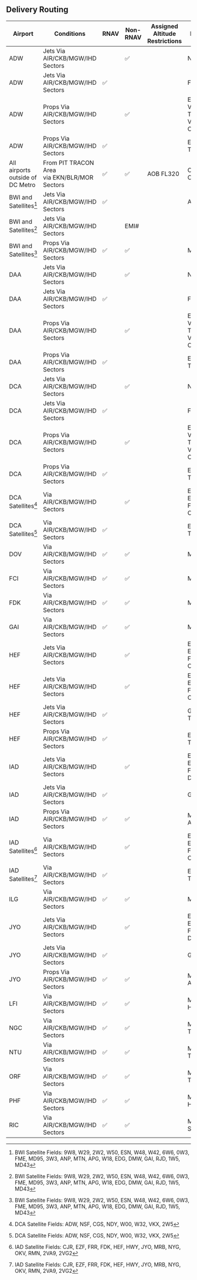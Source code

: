 ## Delivery Routing

| Airport | Conditions | RNAV | Non-RNAV | Assigned Altitude <br> Restrictions | Routing |
| ------- | ---------- | --------- | ------- | ---- | ----- |
| ADW | Jets Via AIR/CKB/MGW/IHD Sectors |   | :white_check_mark: | | NUMMY# |
| ADW | Jets Via AIR/CKB/MGW/IHD Sectors | :white_check_mark: |  | | FRDMM# |
| ADW | Props Via AIR/CKB/MGW/IHD Sectors |   | :white_check_mark: | | ESL V377 TTUMS V128 CSN |
| ADW | Props Via AIR/CKB/MGW/IHD Sectors | :white_check_mark: |  | | ESL TIKEE# |
| All airports outside of DC Metro | From PIT TRACON Area  <br> via EKN/BLR/MOR Sectors |  :white_check_mark:  | :white_check_mark: | AOB FL320 | CKB COBBE |
| BWI and Satellites[^1] | Jets Via AIR/CKB/MGW/IHD Sectors | :white_check_mark: |  | | ANTHM# |
| BWI and Satellites[^1] | Jets Via AIR/CKB/MGW/IHD Sectors | | EMI# |
| BWI and Satellites[^1] | Props Via AIR/CKB/MGW/IHD Sectors | :white_check_mark:  | :white_check_mark: | | MRB |
| DAA | Jets Via AIR/CKB/MGW/IHD Sectors |   | :white_check_mark: | | NUMMY# |
| DAA | Jets Via AIR/CKB/MGW/IHD Sectors | :white_check_mark: |  | | FRDMM# |
| DAA | Props Via AIR/CKB/MGW/IHD Sectors |   | :white_check_mark: | | ESL V377 TTUMS V128 CSN |
| DAA | Props Via AIR/CKB/MGW/IHD Sectors | :white_check_mark: |  | | ESL TIKEE# |
| DCA | Jets Via AIR/CKB/MGW/IHD Sectors |  | :white_check_mark: |  | NUMMY# |
| DCA | Jets Via AIR/CKB/MGW/IHD Sectors | :white_check_mark: |  | | FRDMM# |
| DCA | Props Via AIR/CKB/MGW/IHD Sectors |   | :white_check_mark: | | ESL V377 TTUMS V128 CSN |
| DCA | Props Via AIR/CKB/MGW/IHD Sectors | :white_check_mark: |  | | ESL TIKEE# |
| DCA Satellites[^3] | Via AIR/CKB/MGW/IHD Sectors |   | :white_check_mark: | | ESL ESL187 FINKS CSN  | 
| DCA Satellites[^3] | Via AIR/CKB/MGW/IHD Sectors | :white_check_mark: |  | | ESL TIKEE# | 
| DOV | Via AIR/CKB/MGW/IHD Sectors | :white_check_mark:  | :white_check_mark: || MRB |
| FCI | Via AIR/CKB/MGW/IHD Sectors | :white_check_mark:  | :white_check_mark: || MOL FAK |
| FDK | Via AIR/CKB/MGW/IHD Sectors | :white_check_mark:  | :white_check_mark: || MRB |
| GAI | Via AIR/CKB/MGW/IHD Sectors | :white_check_mark:  | :white_check_mark: || MRB |
| HEF | Jets Via AIR/CKB/MGW/IHD Sectors |   | :white_check_mark: | | ESL ESL187 FINKS CSN |
| HEF | Jets Via AIR/CKB/MGW/IHD Sectors |   | :white_check_mark: | | ESL ESL187 FINKS CSN |
| HEF | Jets Via AIR/CKB/MGW/IHD Sectors | :white_check_mark: |  | | GIBBZ# <br> TIKEE# |
| HEF | Props Via AIR/CKB/MGW/IHD Sectors | :white_check_mark: |  | | ESL TIKEE# |
| IAD | Jets Via AIR/CKB/MGW/IHD Sectors |   | :white_check_mark: | | ESL ESL187 FINKS DOCCS# |
| IAD | Jets Via AIR/CKB/MGW/IHD Sectors | :white_check_mark: |  | | GIBBZ# |
| IAD | Props Via AIR/CKB/MGW/IHD Sectors | :white_check_mark:  | :white_check_mark: || MRB AML |
| IAD Satellites[^2] | Via AIR/CKB/MGW/IHD Sectors |   | :white_check_mark: | | ESL ESL187 FINKS CSN  | 
| IAD Satellites[^2] | Via AIR/CKB/MGW/IHD Sectors | :white_check_mark: |  | | ESL TIKEE# | 
| ILG | Via AIR/CKB/MGW/IHD Sectors | :white_check_mark:  | :white_check_mark: || MRB |
| JYO | Jets Via AIR/CKB/MGW/IHD Sectors |   | :white_check_mark: | | ESL ESL187 FINKS DOCCS# |
| JYO | Jets Via AIR/CKB/MGW/IHD Sectors | :white_check_mark: |  | | GIBBZ# |
| JYO | Props Via AIR/CKB/MGW/IHD Sectors | :white_check_mark:  | :white_check_mark: || MRB AML |
| LFI | Via AIR/CKB/MGW/IHD Sectors | :white_check_mark:  | :white_check_mark: || MOL FAJ HCM |
| NGC | Via AIR/CKB/MGW/IHD Sectors | :white_check_mark:  | :white_check_mark: || MOL TERKS# |
| NTU | Via AIR/CKB/MGW/IHD Sectors | :white_check_mark:  | :white_check_mark: || MOL TERKS# |
| ORF | Via AIR/CKB/MGW/IHD Sectors | :white_check_mark:  | :white_check_mark: || MOL TERKS# |
| PHF | Via AIR/CKB/MGW/IHD Sectors | :white_check_mark:  | :white_check_mark: || MOL FAJ HCM |
| RIC | Via AIR/CKB/MGW/IHD Sectors | :white_check_mark:  | :white_check_mark: || MOL SPIDR# |

[^1]: BWI Satellite Fields: 9W8, W29, 2W2, W50, ESN, W48, W42, 6W6, 0W3, FME, MD95, 3W3, ANP, MTN, APG, W18, EDG, DMW, GAI, RJD, 1W5, MD43
[^2]: IAD Satellite Fields: CJR, EZF, FRR, FDK, HEF, HWY, JYO, MRB, NYG, OKV, RMN, 2VA9, 2VG2
[^3]: DCA Satellite Fields: ADW, NSF, CGS, NDY, W00, W32, VKX, 2W5